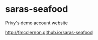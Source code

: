 saras-seafood
=============

Privy's demo account website

http://fmcclernon.github.io/saras-seafood
